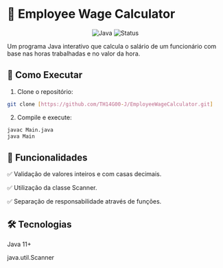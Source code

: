 # 💸 Employee Wage Calculator

<div align="center">
  <img src="https://img.shields.io/badge/Java-ED8B00?style=for-the-badge&logo=openjdk&logoColor=white" alt="Java">
  <img src="https://img.shields.io/badge/Status-Concluído-green" alt="Status">
</div>

Um programa Java interativo que calcula o salário de um funcionário com base nas horas trabalhadas e no valor da hora.

## 🚀 Como Executar

1. Clone o repositório:
```bash
git clone [https://github.com/TH14G00-J/EmployeeWageCalculator.git]
```
2. Compile e execute:
```bash
javac Main.java
java Main
```
## 🎯 Funcionalidades

✅ Validação de valores inteiros e com casas decimais.

✅ Utilização da classe Scanner.

✅ Separação de responsabilidade através de funções.

## 🛠️ Tecnologias
Java 11+

java.util.Scanner
